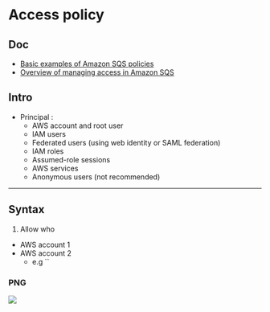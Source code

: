 # Access policy

## Doc
* [Basic examples of Amazon SQS policies](https://docs.aws.amazon.com/AWSSimpleQueueService/latest/SQSDeveloperGuide/sqs-basic-examples-of-sqs-policies.html)
* [Overview of managing access in Amazon SQS](https://docs.aws.amazon.com/AWSSimpleQueueService/latest/SQSDeveloperGuide/sqs-overview-of-managing-access.html)

## Intro
* Principal :
  * AWS account and root user
  * IAM users
  * Federated users (using web identity or SAML federation) 
  * IAM roles
  * Assumed-role sessions
  * AWS services
  * Anonymous users (not recommended)

---

## Syntax

1) Allow who
  * AWS account 1
  * AWS account 2
    * e.g ``
    

### PNG
[<img src="https://i.imgur.com/e3LGilM.png">](https://i.imgur.com/e3LGilM.png)
